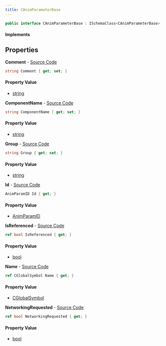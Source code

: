 ```yaml
---
title: CAnimParameterBase
---
```


```csharp
public interface CAnimParameterBase : ISchemaClass<CAnimParameterBase>, ISchemaField, ISchemaClass, INativeHandle
```

#### Implements

## Properties

**Comment** - [Source Code](https://github.com/swiftly-solution/swiftlys2/blob/main/managed/src/SwiftlyS2.Generated/Schemas/Interfaces/CAnimParameterBase.cs#L18)

```csharp
string Comment { get; set; }
```

#### Property Value

- [string](https://learn.microsoft.com/dotnet/api/system.string)

**ComponentName** - [Source Code](https://github.com/swiftly-solution/swiftlys2/blob/main/managed/src/SwiftlyS2.Generated/Schemas/Interfaces/CAnimParameterBase.cs#L24)

```csharp
string ComponentName { get; set; }
```

#### Property Value

- [string](https://learn.microsoft.com/dotnet/api/system.string)

**Group** - [Source Code](https://github.com/swiftly-solution/swiftlys2/blob/main/managed/src/SwiftlyS2.Generated/Schemas/Interfaces/CAnimParameterBase.cs#L20)

```csharp
string Group { get; set; }
```

#### Property Value

- [string](https://learn.microsoft.com/dotnet/api/system.string)

**Id** - [Source Code](https://github.com/swiftly-solution/swiftlys2/blob/main/managed/src/SwiftlyS2.Generated/Schemas/Interfaces/CAnimParameterBase.cs#L22)

```csharp
AnimParamID Id { get; }
```

#### Property Value

- [AnimParamID](/docs/api/shared/schemadefinitions/animparamid)

**IsReferenced** - [Source Code](https://github.com/swiftly-solution/swiftlys2/blob/main/managed/src/SwiftlyS2.Generated/Schemas/Interfaces/CAnimParameterBase.cs#L28)

```csharp
ref bool IsReferenced { get; }
```

#### Property Value

- [bool](https://learn.microsoft.com/dotnet/api/system.boolean)

**Name** - [Source Code](https://github.com/swiftly-solution/swiftlys2/blob/main/managed/src/SwiftlyS2.Generated/Schemas/Interfaces/CAnimParameterBase.cs#L16)

```csharp
ref CGlobalSymbol Name { get; }
```

#### Property Value

- [CGlobalSymbol](/docs/api/shared/natives/cglobalsymbol)

**NetworkingRequested** - [Source Code](https://github.com/swiftly-solution/swiftlys2/blob/main/managed/src/SwiftlyS2.Generated/Schemas/Interfaces/CAnimParameterBase.cs#L26)

```csharp
ref bool NetworkingRequested { get; }
```

#### Property Value

- [bool](https://learn.microsoft.com/dotnet/api/system.boolean)


